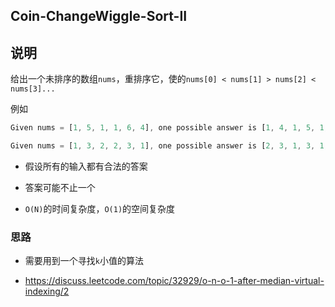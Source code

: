 ## Coin-ChangeWiggle-Sort-II

## 说明

给出一个未排序的数组`nums`，重排序它，使的`nums[0] < nums[1] > nums[2] < nums[3]...`

例如

```js
Given nums = [1, 5, 1, 1, 6, 4], one possible answer is [1, 4, 1, 5, 1, 6]

Given nums = [1, 3, 2, 2, 3, 1], one possible answer is [2, 3, 1, 3, 1, 2]
```

- 假设所有的输入都有合法的答案

- 答案可能不止一个

- `O(N)`的时间复杂度，`O(1)`的空间复杂度

### 思路

- 需要用到一个寻找`k`小值的算法

- https://discuss.leetcode.com/topic/32929/o-n-o-1-after-median-virtual-indexing/2